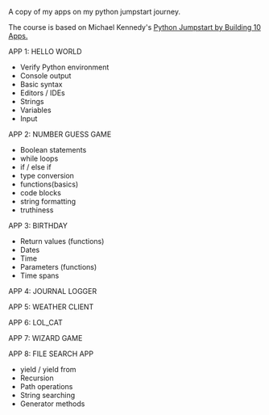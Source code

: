 A copy of my apps on my python jumpstart journey.

The course is based on Michael Kennedy's [Python Jumpstart by Building 10 Apps.](https://training.talkpython.fm/courses/details/python-language-jumpstart-building-10-apps)

APP 1: HELLO WORLD
- Verify Python environment 
- Console output
- Basic syntax 
- Editors / IDEs
- Strings
- Variables 
- Input

APP 2: NUMBER GUESS GAME
- Boolean statements
- while loops 
- if / else if
- type conversion
- functions(basics)
- code blocks
- string formatting
- truthiness

APP 3: BIRTHDAY
- Return values (functions)
- Dates 
- Time
- Parameters (functions)
- Time spans

APP 4: JOURNAL LOGGER

APP 5: WEATHER CLIENT

APP 6: LOL_CAT

APP 7: WIZARD GAME

APP 8: FILE SEARCH APP
- yield / yield from
- Recursion
- Path operations
- String searching
- Generator methods